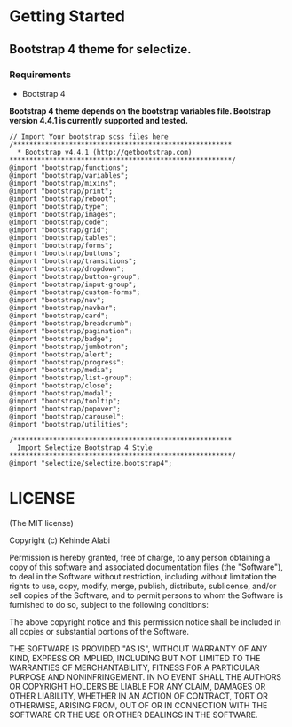 # Getting Started

## Bootstrap 4 theme for selectize.

### Requirements
* Bootstrap 4

**Bootstrap 4 theme depends on the bootstrap variables file. Bootstrap version 4.4.1 is currently supported and tested.**

```
// Import Your bootstrap scss files here
/*******************************************************
  * Bootstrap v4.4.1 (http://getbootstrap.com)
********************************************************/
@import "bootstrap/functions";
@import "bootstrap/variables";
@import "bootstrap/mixins";
@import "bootstrap/print";
@import "bootstrap/reboot";
@import "bootstrap/type";
@import "bootstrap/images";
@import "bootstrap/code";
@import "bootstrap/grid";
@import "bootstrap/tables";
@import "bootstrap/forms";
@import "bootstrap/buttons";
@import "bootstrap/transitions";
@import "bootstrap/dropdown";
@import "bootstrap/button-group";
@import "bootstrap/input-group";
@import "bootstrap/custom-forms";
@import "bootstrap/nav";
@import "bootstrap/navbar";
@import "bootstrap/card";
@import "bootstrap/breadcrumb";
@import "bootstrap/pagination";
@import "bootstrap/badge";
@import "bootstrap/jumbotron";
@import "bootstrap/alert";
@import "bootstrap/progress";
@import "bootstrap/media";
@import "bootstrap/list-group";
@import "bootstrap/close";
@import "bootstrap/modal";
@import "bootstrap/tooltip";
@import "bootstrap/popover";
@import "bootstrap/carousel";
@import "bootstrap/utilities";

/*******************************************************
  Import Selectize Bootstrap 4 Style
********************************************************/
@import "selectize/selectize.bootstrap4";
```

# LICENSE
(The MIT license)

Copyright (c) Kehinde Alabi

Permission is hereby granted, free of charge, to any person obtaining a copy of this software and associated documentation files (the "Software"), to deal in the Software without restriction, including without limitation the rights to use, copy, modify, merge, publish, distribute, sublicense, and/or sell copies of the Software, and to permit persons to whom the Software is furnished to do so, subject to the following conditions:

The above copyright notice and this permission notice shall be included in all copies or substantial portions of the Software.

THE SOFTWARE IS PROVIDED "AS IS", WITHOUT WARRANTY OF ANY KIND, EXPRESS OR IMPLIED, INCLUDING BUT NOT LIMITED TO THE WARRANTIES OF MERCHANTABILITY, FITNESS FOR A PARTICULAR PURPOSE AND NONINFRINGEMENT. IN NO EVENT SHALL THE AUTHORS OR COPYRIGHT HOLDERS BE LIABLE FOR ANY CLAIM, DAMAGES OR OTHER LIABILITY, WHETHER IN AN ACTION OF CONTRACT, TORT OR OTHERWISE, ARISING FROM, OUT OF OR IN CONNECTION WITH THE SOFTWARE OR THE USE OR OTHER DEALINGS IN THE SOFTWARE.

